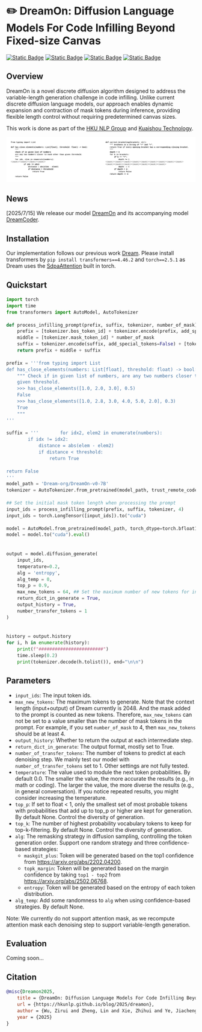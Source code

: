 
# ✏️ DreamOn: Diffusion Language Models For Code Infilling Beyond Fixed-size Canvas

[![Static Badge](https://img.shields.io/badge/📰-Notion-grey)](https://foremost-success-91b.notion.site/DreamOn-Diffusion-Language-Models-For-Code-Infilling-Beyond-Fixed-Size-Canvas-228be544bdbb80cc991ef540e7805bd7)
[![Static Badge](https://img.shields.io/badge/📰-Blog-red)](https://hkunlp.github.io/blog/2025/dreamon/)
[![Static Badge](https://img.shields.io/badge/📰-Demo\(ComingSoon\)-green)]()
[![Static Badge](https://img.shields.io/badge/Hugging%20Face%20🤗-DreamOn%207B-blue)
](https://huggingface.co/Dream-org/DreamOn-v0-7B)

## Overview

DreamOn is a novel discrete diffusion algorithm designed to address the variable-length generation challenge in code infilling. Unlike current discrete diffusion language models, our approach enables dynamic expansion and contraction of mask tokens during inference, providing flexible length control without requiring predetermined canvas sizes.

This work is done as part of the [HKU NLP Group](https://hkunlp.github.io/) and [Kuaishou Technology](https://www.kuaishou.com/).

<div style="display: flex">
  <figure style="margin: 0; text-align: center;">
    <img src="figs/code_infilling_dreamon_from_short.gif" width="400" />
  </figure>
  <figure style="margin: 0; text-align: center;">
    <img src="figs/code_infilling_dreamon_from_long.gif" width="400" />

  </figure>
</div>

## News
[2025/7/15] We release our model [DreamOn](https://huggingface.co/Dream-org/DreamOn-v0-7B) and its accompanying model [DreamCoder](https://github.com/DreamLM/Dream-Coder).

## Installation
Our implementation follows our previous work [Dream](https://github.com/HKUNLP/Dream/). Please install transformers by `pip install transformers==4.46.2` and `torch==2.5.1` as Dream uses the [SdpaAttention](https://pytorch.org/docs/stable/generated/torch.nn.functional.scaled_dot_product_attention.html) built in torch. 


## Quickstart
```python
import torch
import time
from transformers import AutoModel, AutoTokenizer

def process_infilling_prompt(prefix, suffix, tokenizer, number_of_mask):
    prefix = [tokenizer.bos_token_id] + tokenizer.encode(prefix, add_special_tokens=False)
    middle = [tokenizer.mask_token_id] * number_of_mask
    suffix = tokenizer.encode(suffix, add_special_tokens=False) + [tokenizer.eos_token_id]
    return prefix + middle + suffix

prefix = '''from typing import List
def has_close_elements(numbers: List[float], threshold: float) -> bool:
    """ Check if in given list of numbers, are any two numbers closer to each other than
    given threshold.
    >>> has_close_elements([1.0, 2.0, 3.0], 0.5)
    False
    >>> has_close_elements([1.0, 2.8, 3.0, 4.0, 5.0, 2.0], 0.3)
    True
    """
'''

suffix = '''        for idx2, elem2 in enumerate(numbers):
        if idx != idx2:
            distance = abs(elem - elem2)
            if distance < threshold:
                return True

return False
'''
model_path = 'Dream-org/DreamOn-v0-7B'
tokenizer = AutoTokenizer.from_pretrained(model_path, trust_remote_code=True)

## Set the initial mask token length when processing the prompt
input_ids = process_infilling_prompt(prefix, suffix, tokenizer, 4)
input_ids = torch.LongTensor([input_ids]).to("cuda")

model = AutoModel.from_pretrained(model_path, torch_dtype=torch.bfloat16, trust_remote_code=True)
model = model.to("cuda").eval()


output = model.diffusion_generate(
    input_ids,
    temperature=0.2,
    alg = 'entropy',
    alg_temp = 0,
    top_p = 0.9,
    max_new_tokens = 64, ## Set the maximum number of new tokens for infilling
    return_dict_in_generate = True,
    output_history = True,
    number_transfer_tokens = 1
)


history = output.history
for i, h in enumerate(history):
    print(f"########################")
    time.sleep(0.2)
    print(tokenizer.decode(h.tolist()), end="\n\n")   
```

## Parameters
- `input_ids`: The input token ids.
- `max_new_tokens`: The maximum tokens to generate. Note that the context length (input+output) of Dream currently is 2048. And the mask added to the prompt is counted as new tokens. Therefore, `max_new_tokens` can not be set to a value smaller than the number of mask tokens in the prompt. For example, if you set `number_of_mask` to 4, then `max_new_tokens` should be at least 4.
- `output_history`: Whether to return the output at each intermediate step.
- `return_dict_in_generate`: The output format, mostly set to True.
- `number_of_transfer_tokens`: The number of tokens to predict at each denoising step. We mainly test our model with `number_of_transfer_tokens` set to 1. Other settings are not fully tested.
- `temperature`: The value used to module the next token probabilities. By default 0.0. The smaller the value, the more accurate the results (e.g., in math or coding). The larger the value, the more diverse the results (e.g., in general conversation). If you notice repeated results, you might consider increasing the temperature.
- `top_p`: If set to float < 1, only the smallest set of most probable tokens with probabilities that add up to top_p or higher are kept for generation. By default None. Control the diversity of generation. 
- `top_k`: The number of highest probability vocabulary tokens to keep for top-k-filtering. By default None. Control the diversity of generation.
- `alg`: The remasking strategy in diffusion sampling, controlling the token generation order. Support one random strategy and three confidence-based strategies:
    - `maskgit_plus`: Token will be generated based on the top1 confidence from https://arxiv.org/abs/2202.04200. 
    - `topk_margin`: Token will be generated based on the margin confidence by taking `top1 - top2` from https://arxiv.org/abs/2502.06768. 
    - `entropy`: Token will be generated based on the entropy of each token distribution. 
- `alg_temp`: Add some randomness to `alg` when using confidence-based strategies. By default None. 

Note: We currently do not support attention mask, as we recompute attention mask each denoising step to support variable-length generation.

## Evaluation
Coming soon...

## Citation
```bibtex
@misc{Dreamon2025,
    title = {DreamOn: Diffusion Language Models For Code Infilling Beyond Fixed-size Canvas},
    url = {https://hkunlp.github.io/blog/2025/dreamon},
    author = {Wu, Zirui and Zheng, Lin and Xie, Zhihui and Ye, Jiacheng and Gao, Jiahui and Feng, Yansong and Li, Zhenguo and W., Victoria and Zhou, Guorui  and Kong, Lingpeng}
    year = {2025}
}
```